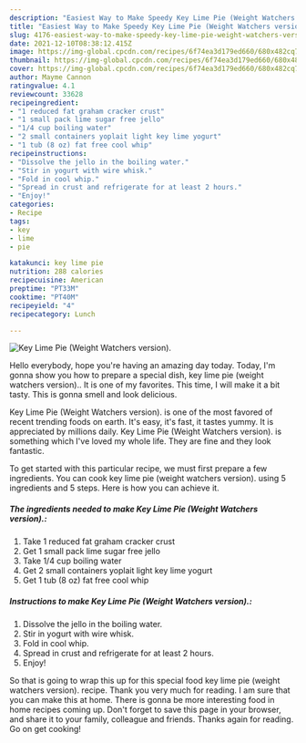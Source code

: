 ```yaml
---
description: "Easiest Way to Make Speedy Key Lime Pie (Weight Watchers version)."
title: "Easiest Way to Make Speedy Key Lime Pie (Weight Watchers version)."
slug: 4176-easiest-way-to-make-speedy-key-lime-pie-weight-watchers-version
date: 2021-12-10T08:38:12.415Z
image: https://img-global.cpcdn.com/recipes/6f74ea3d179ed660/680x482cq70/key-lime-pie-weight-watchers-version-recipe-main-photo.jpg
thumbnail: https://img-global.cpcdn.com/recipes/6f74ea3d179ed660/680x482cq70/key-lime-pie-weight-watchers-version-recipe-main-photo.jpg
cover: https://img-global.cpcdn.com/recipes/6f74ea3d179ed660/680x482cq70/key-lime-pie-weight-watchers-version-recipe-main-photo.jpg
author: Mayme Cannon
ratingvalue: 4.1
reviewcount: 33628
recipeingredient:
- "1 reduced fat graham cracker crust"
- "1 small pack lime sugar free jello"
- "1/4 cup boiling water"
- "2 small containers yoplait light key lime yogurt"
- "1 tub (8 oz) fat free cool whip"
recipeinstructions:
- "Dissolve the jello in the boiling water."
- "Stir in yogurt with wire whisk."
- "Fold in cool whip."
- "Spread in crust and refrigerate for at least 2 hours."
- "Enjoy!"
categories:
- Recipe
tags:
- key
- lime
- pie

katakunci: key lime pie 
nutrition: 288 calories
recipecuisine: American
preptime: "PT33M"
cooktime: "PT40M"
recipeyield: "4"
recipecategory: Lunch

---
```



![Key Lime Pie (Weight Watchers version).](https://img-global.cpcdn.com/recipes/6f74ea3d179ed660/680x482cq70/key-lime-pie-weight-watchers-version-recipe-main-photo.jpg)

Hello everybody, hope you're having an amazing day today. Today, I'm gonna show you how to prepare a special dish, key lime pie (weight watchers version).. It is one of my favorites. This time, I will make it a bit tasty. This is gonna smell and look delicious.



Key Lime Pie (Weight Watchers version). is one of the most favored of recent trending foods on earth. It's easy, it's fast, it tastes yummy. It is appreciated by millions daily. Key Lime Pie (Weight Watchers version). is something which I've loved my whole life. They are fine and they look fantastic.


To get started with this particular recipe, we must first prepare a few ingredients. You can cook key lime pie (weight watchers version). using 5 ingredients and 5 steps. Here is how you can achieve it.

<!--inarticleads1-->

##### The ingredients needed to make Key Lime Pie (Weight Watchers version).:

1. Take 1 reduced fat graham cracker crust
1. Get 1 small pack lime sugar free jello
1. Take 1/4 cup boiling water
1. Get 2 small containers yoplait light key lime yogurt
1. Get 1 tub (8 oz) fat free cool whip




<!--inarticleads2-->

##### Instructions to make Key Lime Pie (Weight Watchers version).:

1. Dissolve the jello in the boiling water.
1. Stir in yogurt with wire whisk.
1. Fold in cool whip.
1. Spread in crust and refrigerate for at least 2 hours.
1. Enjoy!




So that is going to wrap this up for this special food key lime pie (weight watchers version). recipe. Thank you very much for reading. I am sure that you can make this at home. There is gonna be more interesting food in home recipes coming up. Don't forget to save this page in your browser, and share it to your family, colleague and friends. Thanks again for reading. Go on get cooking!
